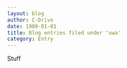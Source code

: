 ```yaml
---
layout: blog
author: C-Drive
date: 1900-01-01
title: Blog entries filed under 'uwa'
category: Entry
---
```


Stuff
